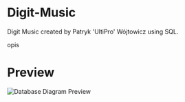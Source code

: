# Digit-Music
Digit Music created by Patryk 'UltiPro' Wójtowicz using SQL.

opis

# Preview

![Database Diagram Preview](./Digit-Music2.png)